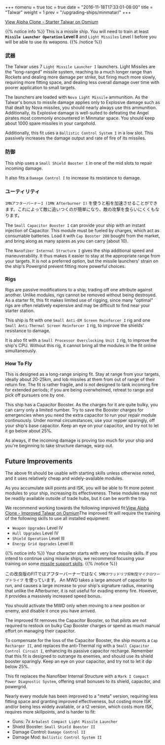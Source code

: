 +++
nomenu = true
toc = true
date = "2016-11-18T17:33:01-08:00"
title = "Talwar"
weight = 1
prev = "/upgrading-ships/minmatar/"
+++

<object type="image/svg+xml" data="https://o.smium.org/api/convert/118670/svg/118670-alpha-clone---starter-talwar.svg?privatetoken=3030804480569376768"><a href="https://o.smium.org/loadout/private/118670/3030804480569376768">View Alpha Clone - Starter Talwar on Osmium</a></object>

{{% notice info %}}
This is a missile ship. You will need to train at least **`Missile Launcher Operation` Level II**
and `Light Missiles` Level I before you will be able to use its weapons.
{{% /notice %}}

### 武器

The Talwar uses 7 `Light Missile Launcher I` launchers. Light Missiles are the "long-ranged" missile system, reaching to a much longer range
than Rockets and dealing more damage per strike, but firing much more slowly,
requiring more fitting space, and dealing less overall damage over time with poorer application to small targets.

The launchers are loaded with `Nova Light Missile` ammunition. As the Talwar's bonus to missile damage applies only to Explosive damage
such as that dealt by Nova missiles, you should nearly always use this ammunition. Additionally, its Explosive damage is well-suited to defeating the Angel pirates
most commonly encountered in Minmatar space. You should keep about 1000 spare missiles in your cargohold.

Additionally, this fit uses a `Ballistic Control System I` in a low slot.
This passively increases the damage output and rate of fire of its missiles.

### 防御

This ship uses a `Small Shield Booster I` in one of the mid slots to repair incoming damage.

It also fits a `Damage Control I` to increase its resistance to damage.

### ユーティリティ

`1MNアフターバーナーI (1MN Afterburner I)` を使うと船を加速させることができます。これによって敵に追いつくのが簡単になり、敵の攻撃を食らいにくくもなります。

The `Small Capacitor Booster I` can provide your ship with an instant injection of Capacitor. This module must be fueled by charges, which act as consumable batteries. Load it with
`Cap Booster 200` bought from the market, and bring along as many spares as you can carry (about 10).

The `Nanofiber Internal Structure I` gives the ship additional speed and maneuverability. It thus makes it easier to stay at the appropriate range from your targets. It is not a preferred option, but the missile launchers' strain on the ship's Powergrid
prevent fitting more powerful choices.

### Rigs

Rigs are passive modifications to a ship, trading off one attribute against another. Unlike modules, rigs cannot be removed without being destroyed. As a starter fit, this fit makes limited use of rigging, since many "optimal" rigs
are often relatively expensive and may be difficult to find near your starter station.

This ship is fit with one `Small Anti-EM Screen Reinforcer I` rig
and one `Small Anti-Thermal Screen Reinforcer I` rig, to improve the shields' resistance to damage.

It is also fit with a `Small Processor Overclocking Unit I` rig,
to improve the ship's CPU. Without this rig, it cannot bring all the modules in the fit
online simultaneously.

### How To Fly

This is designed as a long-range sniping fit. Stay at range from your targets,
ideally about 20-25km, and lob missiles at them from out of range of their return fire. The fit is rather fragile, and is not designed to tank incoming fire for extended periods;
if you are being overwhelmed, retreat to range and pick off pursuers one by one.

This ship has a Capacitor Booster. As the charges for it are quite bulky,
you can carry only a limited number. Try to save the Booster charges for emergencies
when you need the extra capacitor to run your repair module continuously. Under normal circumstances, use your repper sparingly, off your ship's base capacitor. Keep an eye on your capacitor, and try not to let it go below about 25%.

As always, if the incoming damage is proving too much for your ship
and you're beginning to take structure damage, warp out.

## Future Improvements

The above fit should be usable with starting skills unless otherwise noted,
and it uses relatively cheap and widely-available modules.

As you accumulate skill points and ISK, you will be able to fit more potent
modules to your ship, increasing its effectiveness. These modules may not be
readily available outside of trade hubs, but it can be worth the trip.

We recommend working towards the following improved fit:<object type="image/svg+xml" data="https://o.smium.org/api/convert/118672/svg/118672-alpha-clone---improved-talwar.svg?privatetoken=1323997117227728896"><a href="https://o.smium.org/loadout/private/118672/1323997117227728896">View Alpha Clone - Improved Talwar on Osmium</a></object>The improved fit will require the training of the following skills to use all installed equipment:

* `Weapon Upgrades` Level IV
* `Hull Upgrades` Level IV
* `Shield Operation` Level III
* `Energy Grid Upgrades` Level III

{{% notice info %}}
Your character starts with very low missile skills. If you intend to continue
using missile ships, we recommend focusing your training on some
[missile support skills](/training/combat/#missile-skills).
{{% /notice %}}

この改良版のFITではアフターバーナーではなく `5MNクワッドリフ抑制型マイクロワープドライブ` を使っています。 An MWD takes a large amount of capacitor to run,
and causes a large increase to your ship's signature radius,
meaning that unlike the Afterburner, it is not useful for evading enemy fire. However, it provides a massively increased speed bonus.

You should activate the MWD only when moving to a new position or enemy,
and disable it once you have arrived.

The improved fit removes the Capacitor Booster, so that pilots are not required to restock on bulky Cap Booster charges or spend as much manual effort on managing their capacitor.

To compensate for the loss of the Capacitor Booster, the ship mounts a `Cap Recharger II`,
and replaces the anti-Thermal rig with a `Small Capacitor Control Circuit I`, enhancing
its passive capacitor recharge. Remember that this fit is designed to outrange its enemies,
and should use its shield booster sparingly. Keep an eye on your capacitor, and try
not to let it dip below 25%.

This fit replaces the Nanofiber Internal Structure with a `Mark I Compact Power Diagnostic System`,
offering small bonuses to its shield, capacitor, and powergrid.

Nearly every module has been improved to a "meta" version, requiring less fitting space
and granting improved effectiveness, but costing more ISK and/or being less widely available,
or a t2 version, which costs more ISK, requires more skillpoints, and is harder to fit:

* Guns: 7x `Arbalest Compact Light Missile Launcher`
* Shield Booster: `Small Shield Booster II`
* Damage Control: `Damage Control II`
* Damage Mod: `Ballistic Control System II`
